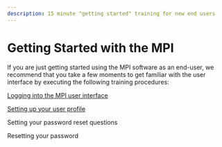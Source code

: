 ```yaml
---
description: 15 minute "getting started" training for new end users
---
```


# Getting Started with the MPI

If you are just getting started using the MPI software as an end-user, we recommend that you take a few moments to get familiar with the user interface by executing the following training procedures:&#x20;

[Logging into the MPI user interface](../operations/cdr-administration/santedb-administration-panel/logging-in.md)

[Setting up your user profile](../operations/cdr-administration/santedb-administration-panel/managing-your-profile.md)

Setting your password reset questions

Resetting your password
